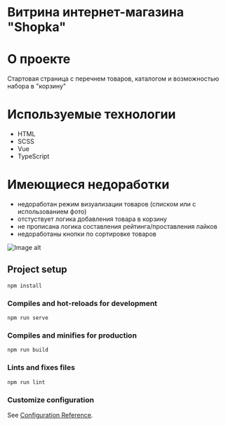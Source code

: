 # Витрина интернет-магазина "Shopka"

# О проекте

Стартовая страница с перечнем товаров, каталогом и возможностью набора в "корзину"

# Используемые технологии

<ul>
  <li>HTML</li>
  <li>SCSS</li>
  <li>Vue</li>
  <li>TypeScript</li>
</ul>
  
# Имеющиеся недоработки

<ul>
  <li>недоработан режим визуализации товаров (списком или с использованием фото)</li>
  <li>отстуствует логика добавления товара в корзину</li>
  <li>не прописана логика составления рейтинга/проставления лайков</li>
  <li>недоработаны кнопки по сортировке товаров</li>
</ul>

![Image alt](https://github.com/Shinimah/shop-pm/master/mainpage.png)

## Project setup
```
npm install
```

### Compiles and hot-reloads for development
```
npm run serve
```

### Compiles and minifies for production
```
npm run build
```

### Lints and fixes files
```
npm run lint
```

### Customize configuration
See [Configuration Reference](https://cli.vuejs.org/config/).
